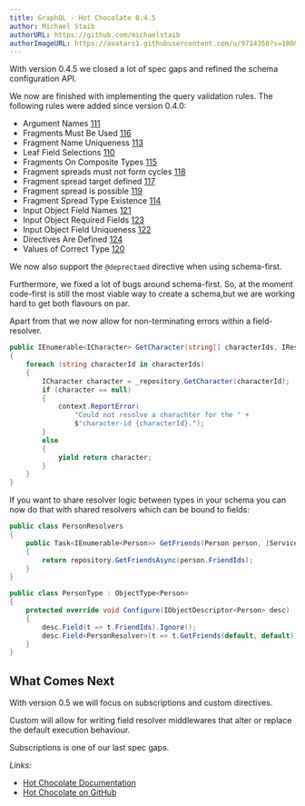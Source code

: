 ```yaml
---
title: GraphQL - Hot Chocolate 0.4.5
author: Michael Staib
authorURL: https://github.com/michaelstaib
authorImageURL: https://avatars1.githubusercontent.com/u/9714350?s=100&v=4
---
```


With version 0.4.5 we closed a lot of spec gaps and refined the schema configuration API.

<!--truncate-->

We now are finished with implementing the query validation rules. The following rules were added since version 0.4.0:

- Argument Names [111](https://github.com/ChilliCream/hotchocolate/issues/111)
- Fragments Must Be Used [116](https://github.com/ChilliCream/hotchocolate/issues/116)
- Fragment Name Uniqueness [113](https://github.com/ChilliCream/hotchocolate/issues/113)
- Leaf Field Selections [110](https://github.com/ChilliCream/hotchocolate/issues/110)
- Fragments On Composite Types [115](https://github.com/ChilliCream/hotchocolate/issues/115)
- Fragment spreads must not form cycles [118](https://github.com/ChilliCream/hotchocolate/issues/118)
- Fragment spread target defined [117](https://github.com/ChilliCream/hotchocolate/issues/117)
- Fragment spread is possible [119](https://github.com/ChilliCream/hotchocolate/issues/119)
- Fragment Spread Type Existence [114](https://github.com/ChilliCream/hotchocolate/issues/114)
- Input Object Field Names [121](https://github.com/ChilliCream/hotchocolate/issues/121)
- Input Object Required Fields [123](https://github.com/ChilliCream/hotchocolate/issues/123)
- Input Object Field Uniqueness [122](https://github.com/ChilliCream/hotchocolate/issues/122)
- Directives Are Defined [124](https://github.com/ChilliCream/hotchocolate/issues/124)
- Values of Correct Type [120](https://github.com/ChilliCream/hotchocolate/issues/120)

We now also support the `@deprectaed` directive when using schema-first.

Furthermore, we fixed a lot of bugs around schema-first. So, at the moment code-first is still the most viable way to create a schema,but we are working hard to get both flavours on par.

Apart from that we now allow for non-terminating errors within a field-resolver.

```csharp
public IEnumerable<ICharacter> GetCharacter(string[] characterIds, IResolverContext context)
{
    foreach (string characterId in characterIds)
    {
        ICharacter character = _repository.GetCharacter(characterId);
        if (character == null)
        {
            context.ReportError(
                "Could not resolve a charachter for the " +
                $"character-id {characterId}.");
        }
        else
        {
            yield return character;
        }
    }
}
```

If you want to share resolver logic between types in your schema you can now do that with shared resolvers which can be bound to fields:

```csharp
public class PersonResolvers
{
    public Task<IEnumerable<Person>> GetFriends(Person person, [Service]IPersonRepository repository)
    {
        return repository.GetFriendsAsync(person.FriendIds);
    }
}

public class PersonType : ObjectType<Person>
{
    protected override void Configure(IObjectDescriptor<Person> desc)
    {
        desc.Field(t => t.FriendIds).Ignore();
        desc.Field<PersonResolver>(t => t.GetFriends(default, default));
    }
}
```

## What Comes Next

With version 0.5 we will focus on subscriptions and custom directives.

Custom will allow for writing field resolver middlewares that alter or replace the default execution behaviour.

Subscriptions is one of our last spec gaps.

_Links:_

- [Hot Chocolate Documentation](https://hotchocolate.io)
- [Hot Chocolate on GitHub](https://github.com/ChilliCream/hotchocolate)

[hot chocolate]: https://hotchocolate.io
[hot chocolate source code]: https://github.com/ChilliCream/hotchocolate
